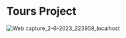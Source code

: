 # Tours Project
![Web capture_2-6-2023_223959_localhost](https://github.com/ShehabTaher/tours/assets/15200846/d82af9f7-cfa3-44b8-9597-2ffde1f3bcd5)

